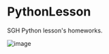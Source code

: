 # PythonLesson
SGH Python lesson's homeworks.


![image](https://user-images.githubusercontent.com/117016511/226145244-c29e471b-2189-4a72-b1df-ff86064bf9e3.png)
